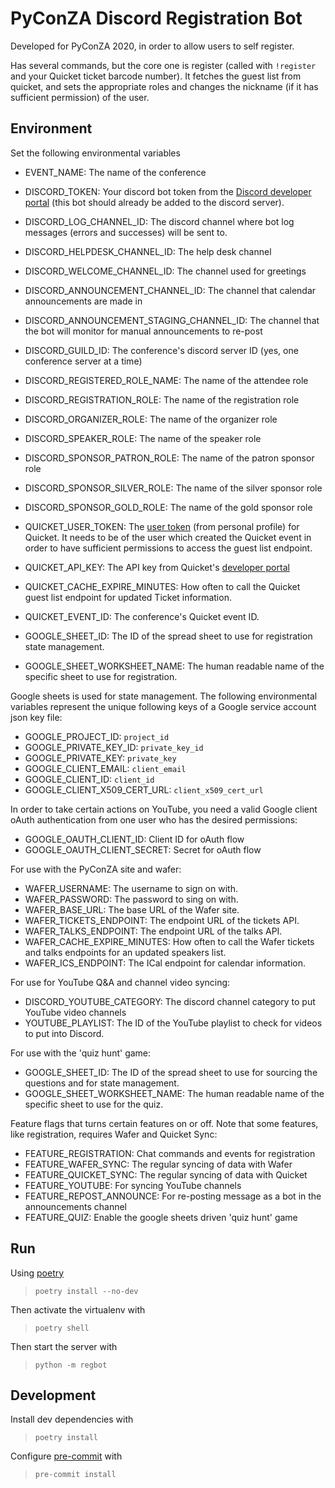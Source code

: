 # PyConZA Discord Registration Bot

Developed for PyConZA 2020, in order to allow users to self register.

Has several commands, but the core one is register (called with `!register` and your Quicket ticket barcode number).
It fetches the guest list from quicket, and sets the appropriate roles and changes the nickname (if it has sufficient permission) of the user.

## Environment

Set the following environmental variables

- EVENT_NAME: The name of the conference

- DISCORD_TOKEN: Your discord bot token from the [Discord developer portal](https://discord.com/developers/applications) (this bot should already be added to the discord server).
- DISCORD_LOG_CHANNEL_ID: The discord channel where bot log messages (errors and successes) will be sent to.
- DISCORD_HELPDESK_CHANNEL_ID: The help desk channel
- DISCORD_WELCOME_CHANNEL_ID: The channel used for greetings
- DISCORD_ANNOUNCEMENT_CHANNEL_ID: The channel that calendar announcements are made in
- DISCORD_ANNOUNCEMENT_STAGING_CHANNEL_ID: The channel that the bot will monitor for manual announcements to re-post
- DISCORD_GUILD_ID: The conference's discord server ID (yes, one conference server at a time)
- DISCORD_REGISTERED_ROLE_NAME: The name of the attendee role
- DISCORD_REGISTRATION_ROLE: The name of the registration role
- DISCORD_ORGANIZER_ROLE: The name of the organizer role
- DISCORD_SPEAKER_ROLE: The name of the speaker role
- DISCORD_SPONSOR_PATRON_ROLE: The name of the patron sponsor role
- DISCORD_SPONSOR_SILVER_ROLE: The name of the silver sponsor role
- DISCORD_SPONSOR_GOLD_ROLE: The name of the gold sponsor role

- QUICKET_USER_TOKEN: The [user token](https://www.quicket.co.za/account/users/apikeys.aspx) (from personal profile) for Quicket. It needs to be of the user which created the Quicket event in order to have sufficient permissions to access the guest list endpoint.
- QUICKET_API_KEY: The API key from Quicket's [developer portal](https://developer.quicket.co.za/)
- QUICKET_CACHE_EXPIRE_MINUTES: How often to call the Quicket guest list endpoint for updated Ticket information.
- QUICKET_EVENT_ID: The conference's Quicket event ID.
- GOOGLE_SHEET_ID: The ID of the spread sheet to use for registration state management.
- GOOGLE_SHEET_WORKSHEET_NAME: The human readable name of the specific sheet to use for registration.

Google sheets is used for state management. The following environmental variables represent the unique following keys of a Google service account json key file:

- GOOGLE_PROJECT_ID: `project_id`
- GOOGLE_PRIVATE_KEY_ID: `private_key_id`
- GOOGLE_PRIVATE_KEY: `private_key`
- GOOGLE_CLIENT_EMAIL: `client_email`
- GOOGLE_CLIENT_ID: `client_id`
- GOOGLE_CLIENT_X509_CERT_URL: `client_x509_cert_url`

In order to take certain actions on YouTube, you need a valid Google client oAuth authentication from one user who has the desired permissions:

- GOOGLE_OAUTH_CLIENT_ID: Client ID for oAuth flow
- GOOGLE_OAUTH_CLIENT_SECRET: Secret for oAuth flow

For use with the PyConZA site and wafer:

- WAFER_USERNAME: The username to sign on with.
- WAFER_PASSWORD: The password to sing on with.
- WAFER_BASE_URL: The base URL of the Wafer site.
- WAFER_TICKETS_ENDPOINT: The endpoint URL of the tickets API.
- WAFER_TALKS_ENDPOINT: The endpoint URL of the talks API.
- WAFER_CACHE_EXPIRE_MINUTES: How often to call the Wafer tickets and talks endpoints for an updated speakers list.
- WAFER_ICS_ENDPOINT: The ICal endpoint for calendar information.

For use for YouTube Q&A and channel video syncing:

- DISCORD_YOUTUBE_CATEGORY: The discord channel category to put YouTube video channels
- YOUTUBE_PLAYLIST: The ID of the YouTube playlist to check for videos to put into Discord.

For use with the 'quiz hunt' game:

- GOOGLE_SHEET_ID: The ID of the spread sheet to use for sourcing the questions and for state management.
- GOOGLE_SHEET_WORKSHEET_NAME: The human readable name of the specific sheet to use for the quiz.

Feature flags that turns certain features on or off. Note that some features, like registration, requires Wafer and Quicket Sync:

- FEATURE_REGISTRATION: Chat commands and events for registration
- FEATURE_WAFER_SYNC: The regular syncing of data with Wafer
- FEATURE_QUICKET_SYNC: The regular syncing of data with Quicket
- FEATURE_YOUTUBE: For syncing YouTube channels
- FEATURE_REPOST_ANNOUNCE: For re-posting message as a bot in the announcements channel
- FEATURE_QUIZ: Enable the google sheets driven 'quiz hunt' game

## Run

Using [poetry](https://python-poetry.org/)

> `poetry install --no-dev`

Then activate the virtualenv with

> `poetry shell`

Then start the server with

> `python -m regbot`

## Development

Install dev dependencies with

> `poetry install`

Configure [pre-commit](https://pre-commit.com/) with

> `pre-commit install`
